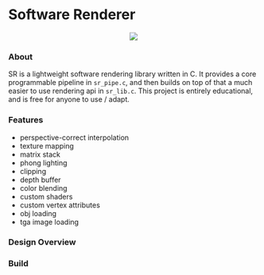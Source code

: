# Software Renderer

<p align="center">
  <img src="https://user-images.githubusercontent.com/8971799/189614240-9449b3fe-372d-4796-8f32-3b13309ca629.png" />
</p>

### About
SR is a lightweight software rendering library written in C.  It provides a core programmable pipeline in `sr_pipe.c`, and then builds on top of that a much easier to use rendering api in `sr_lib.c`.  This project is entirely educational, and is free for anyone to use / adapt.

### Features
* perspective-correct interpolation
* texture mapping
* matrix stack
* phong lighting
* clipping
* depth buffer
* color blending
* custom shaders
* custom vertex attributes
* obj loading
* tga image loading

### Design Overview

### Build
